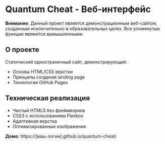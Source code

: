 # Quantum Cheat - Веб-интерфейс

**Внимание**: Данный проект является демонстрационным веб-сайтом, созданным исключительно в образовательных целях. Все упомянутые функции являются вымышленными.

## О проекте
Статический одностраничный сайт, демонстрирующий:
- Основы HTML/CSS верстки
- Принципы создания landing page
- Технологии GitHub Pages

## Техническая реализация
- Чистый HTML5 без фреймворков
- CSS3 с использованием Flexbox
- Адаптивная верстка
- Оптимизированные изображения

**Демо**: https://[ваш-логин].github.io/quantum-cheat/
